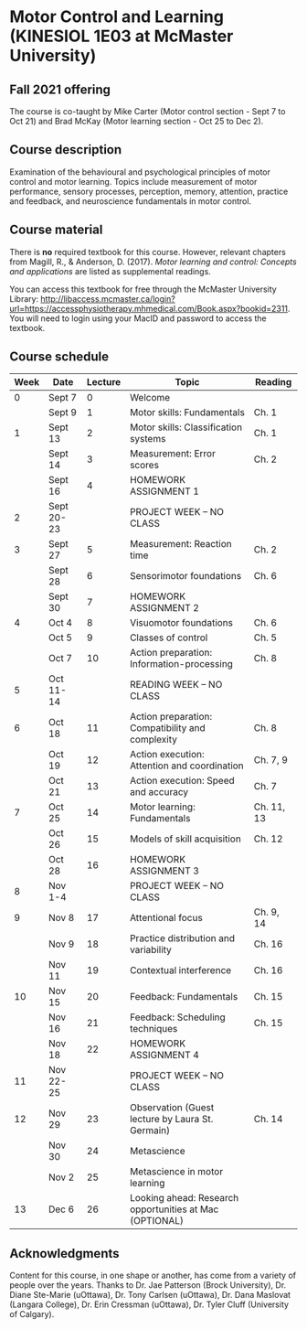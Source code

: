 # Motor Control and Learning (KINESIOL 1E03 at McMaster University)

## Fall 2021 offering

The course is co-taught by Mike Carter (Motor control section - Sept 7 to Oct 21) and Brad McKay (Motor learning section - Oct 25 to Dec 2).

## Course description

Examination of the behavioural and psychological principles of motor control and motor learning. Topics include measurement of motor performance, sensory processes, perception, memory, attention, practice and feedback, and neuroscience fundamentals in motor control.

## Course material
There is **no** required textbook for this course. However, relevant chapters from Magill, R., & Anderson, D. (2017). *Motor learning and control: Concepts and applications* are listed as supplemental readings. 

You can access this textbook for free through the McMaster University Library: http://libaccess.mcmaster.ca/login?url=https://accessphysiotherapy.mhmedical.com/Book.aspx?bookid=2311. You will need to login using your MacID and password to access the textbook.

## Course schedule

| **Week**      | **Date**      | **Lecture**      | **Topic**                                               | **Reading**      |
|---------------|---------------|------------------|---------------------------------------------------------|------------------|
| 0             | Sept 7        | 0                | Welcome                                                 |                  |
|               | Sept 9        | 1                | Motor skills: Fundamentals                              | Ch. 1            |
| 1             | Sept 13       | 2                | Motor skills: Classification systems                    | Ch. 1            |
|               | Sept 14       | 3                | Measurement: Error scores                               | Ch. 2            |
|               | Sept 16       | 4                | HOMEWORK ASSIGNMENT 1                                   |                  |
| 2             | Sept 20-23    |                  | PROJECT WEEK – NO CLASS                                 |                  |
| 3             | Sept 27       | 5                | Measurement: Reaction time                              | Ch. 2            |
|               | Sept 28       | 6                | Sensorimotor foundations                                | Ch. 6            |
|               | Sept 30       | 7                | HOMEWORK ASSIGNMENT 2                                   |                  |
| 4             | Oct 4         | 8                | Visuomotor foundations                                  | Ch. 6            |
|               | Oct 5         | 9                | Classes of control                                      | Ch. 5            |
|               | Oct 7         | 10               | Action preparation: Information-processing              | Ch. 8            |
| 5             | Oct 11-14     |                  | READING WEEK – NO CLASS                                 |                  |
| 6             | Oct 18        | 11               | Action preparation: Compatibility and complexity        | Ch. 8            |
|               | Oct 19        | 12               | Action execution: Attention and coordination            | Ch. 7, 9         |
|               | Oct 21        | 13               | Action execution: Speed and accuracy                    | Ch. 7            |
| 7             | Oct 25        | 14               | Motor learning: Fundamentals                            | Ch. 11, 13       |
|               | Oct 26        | 15               | Models of skill acquisition                             | Ch. 12           |
|               | Oct 28        | 16               | HOMEWORK ASSIGNMENT 3                                   |                  |
| 8             | Nov 1-4       |                  | PROJECT WEEK – NO CLASS                                 |                  |
| 9             | Nov 8         | 17               | Attentional focus                                       | Ch. 9, 14        |
|               | Nov 9         | 18               | Practice distribution and variability                   | Ch. 16           |
|               | Nov 11        | 19               | Contextual interference                                 | Ch. 16           |
| 10            | Nov 15        | 20               | Feedback: Fundamentals                                  | Ch. 15           |
|               | Nov 16        | 21               | Feedback: Scheduling techniques                         | Ch. 15           |
|               | Nov 18        | 22               | HOMEWORK ASSIGNMENT 4                                   |                  |
| 11            | Nov 22-25     |                  | PROJECT WEEK – NO CLASS                                 |                  |
| 12            | Nov 29        | 23               | Observation (Guest lecture by Laura St. Germain)        | Ch. 14           |
|               | Nov 30        | 24               | Metascience                                             |                  |
|               | Nov 2         | 25               | Metascience in motor learning                           |                  |
| 13            | Dec 6         | 26               | Looking ahead: Research opportunities at Mac (OPTIONAL) |                  |

## Acknowledgments
Content for this course, in one shape or another, has come from a variety of people over the years. Thanks to Dr. Jae Patterson (Brock University), Dr. Diane Ste-Marie (uOttawa), Dr. Tony Carlsen (uOttawa), Dr. Dana Maslovat (Langara College), Dr. Erin Cressman (uOttawa), Dr. Tyler Cluff (University of Calgary).
